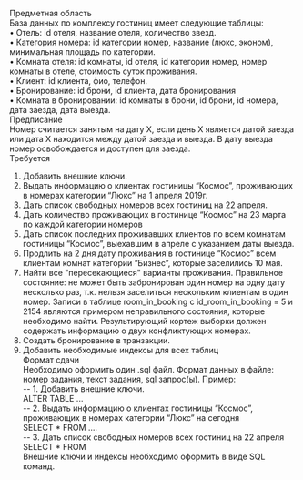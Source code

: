 Предметная область  
База данных по комплексу гостиниц имеет следующие таблицы:  
• Отель: id отеля, название отеля, количество звезд.  
• Категория номера: id категории номер, название (люкс, эконом), минимальная
площадь по категории.  
• Комната отеля: id комнаты, id отеля, id категории номер, номер комнаты в отеле,
стоимость суток проживания.  
• Клиент: id клиента, фио, телефон.  
• Бронирование: id брони, id клиента, дата бронирования  
• Комната в бронировании: id комнаты в брони, id брони, id номера, дата заезда,
дата выезда.  
Предписание  
Номер считается занятым на дату Х, если день Х является датой заезда или дата Х
находится между датой заезда и выезда. В дату выезда номер освобождается и
доступен для заезда.  
Требуется  
1. Добавить внешние ключи.  
2. Выдать информацию о клиентах гостиницы “Космос”, проживающих в номерах
категории “Люкс” на 1 апреля 2019г.  
3. Дать список свободных номеров всех гостиниц на 22 апреля.  
4. Дать количество проживающих в гостинице “Космос” на 23 марта по каждой
категории номеров  
5. Дать список последних проживавших клиентов по всем комнатам гостиницы
“Космос”, выехавшим в апреле с указанием даты выезда.  
6. Продлить на 2 дня дату проживания в гостинице “Космос” всем клиентам
комнат категории “Бизнес”, которые заселились 10 мая.  
7. Найти все "пересекающиеся" варианты проживания. Правильное состояние: не
может быть забронирован один номер на одну дату несколько раз, т.к. нельзя
заселиться нескольким клиентам в один номер. Записи в таблице
room_in_booking с id_room_in_booking = 5 и 2154 являются примером
неправильного состояния, которые необходимо найти. Результирующий кортеж
выборки должен содержать информацию о двух конфликтующих номерах.  
8. Создать бронирование в транзакции.  
9. Добавить необходимые индексы для всех таблиц  
Формат сдачи  
Необходимо оформить один .sql файл. Формат данных в файле: номер задания, текст
задания, sql запрос(ы). Пример:  
-- 1. Добавить внешние ключи.  
ALTER TABLE ...  
-- 2. Выдать информацию о клиентах гостиницы “Космос”, проживающих в номерах категории “Люкс” на
сегодня  
SELECT * FROM ....  
-- 3. Дать список свободных номеров всех гостиниц на 22 апреля  
SELECT * FROM  
Внешние ключи и индексы необходимо оформить в виде SQL команд.  
